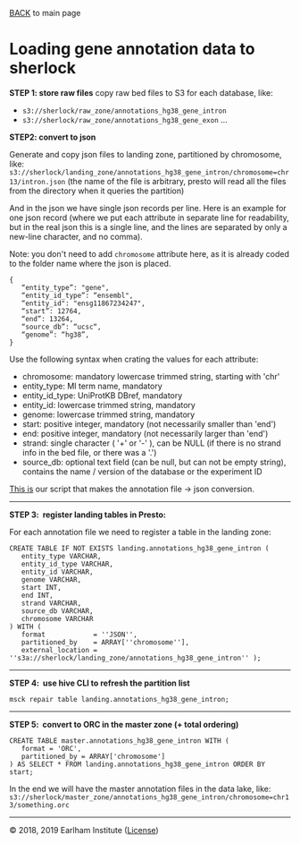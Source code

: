 [BACK](../../readme.md) to main page

# Loading gene annotation data to sherlock

**STEP 1: store raw files**
copy raw bed files to S3 for each database, like:
- `s3://sherlock/raw_zone/annotations_hg38_gene_intron`
- `s3://sherlock/raw_zone/annotations_hg38_gene_exon`
...

**STEP2: convert to json**

Generate and copy json files to landing zone, partitioned by chromosome, like:
`s3://sherlock/landing_zone/annotations_hg38_gene_intron/chromosome=chr13/intron.json`
(the name of the file is arbitrary, presto will read all the files from the directory when it queries the partition)

And in the json we have single json records per line.
Here is an example for one json record (where we put each attribute in separate line for readability, but in the real json this is a single
line, and the lines are separated by only a new-line character, and no comma).

Note: you don't need to add `chromosome` attribute here, as it is already coded to the folder name where the json is placed.

```
{
   “entity_type”: "gene",
   “entity_id_type”: “ensembl",
   “entity_id": "ensg11867234247",
   “start”: 12764,
   “end”: 13264,
   “source_db”: “ucsc“,
   “genome”: “hg38”,
}
```

Use the following syntax when crating the values for each attribute:
- chromosome: mandatory lowercase trimmed string, starting with 'chr'
- entity_type: MI term name, mandatory
- entity_id_type: UniProtKB DBref, mandatory
- entity_id: lowercase trimmed string, mandatory
- genome: lowercase trimmed string, mandatory
- start: positive integer, mandatory (not necessarily smaller than 'end')
- end: positive integer, mandatory (not necessarily larger than 'end')
- strand: single character ( '+' or '-' ), can be NULL (if there is no strand info in the bed file, or there was a '.') 
- source_db: optional text field (can be null, but can not be empty string), contains the name / version of the database or the experiment ID


[This is](https://github.com/NetBiol/sherlock/tree/master/loaders/hg38_human_annotation_filter) our script that makes 
the annotation file -> json conversion.

---

**STEP 3:  register landing tables in Presto: **

For each annotation file we need to register a table in the landing zone:

```
CREATE TABLE IF NOT EXISTS landing.annotations_hg38_gene_intron (
   entity_type VARCHAR,
   entity_id_type VARCHAR,
   entity_id VARCHAR,
   genome VARCHAR,
   start INT,
   end INT,
   strand VARCHAR,
   source_db VARCHAR,
   chromosome VARCHAR
) WITH (
   format            = ''JSON'',
   partitioned_by    = ARRAY[''chromosome''],
   external_location = ''s3a://sherlock/landing_zone/annotations_hg38_gene_intron'' );

```

---

**STEP 4:  use hive CLI to refresh the partition list**  

```
msck repair table landing.annotations_hg38_gene_intron;
```


---

**STEP 5:  convert to ORC in the master zone (+ total ordering)**

```
CREATE TABLE master.annotations_hg38_gene_intron WITH (
   format = 'ORC',
   partitioned_by = ARRAY['chromosome']
) AS SELECT * FROM landing.annotations_hg38_gene_intron ORDER BY start;
```

In the end we will have the master annotation files in the data lake, like:
`s3://sherlock/master_zone/annotations_hg38_gene_intron/chromosome=chr13/something.orc`

---
© 2018, 2019 Earlham Institute ([License](../sherlock_license.md))